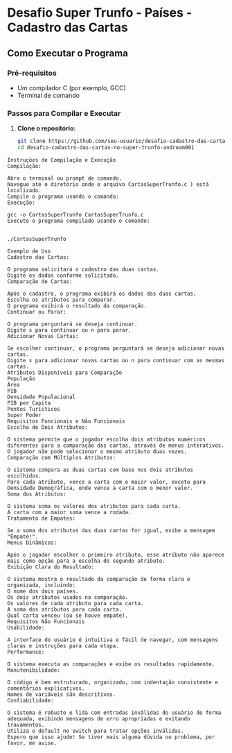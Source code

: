 # Desafio Super Trunfo - Países - Cadastro das Cartas

## Como Executar o Programa

### Pré-requisitos
- Um compilador C (por exemplo, GCC)
- Terminal de comando

### Passos para Compilar e Executar

1. **Clone o repositório:**
   ```sh
   git clone https://github.com/seu-usuario/desafio-cadastro-das-cartas-no-super-trunfo-andream001.git
   cd desafio-cadastro-das-cartas-no-super-trunfo-andream001
```
Instruções de Compilação e Execução
Compilação:

Abra o terminal ou prompt de comando.
Navegue até o diretório onde o arquivo CartasSuperTrunfo.c ) está localizado.
Compile o programa usando o comando:
Execução:

gcc -o CartasSuperTrunfo CartasSuperTrunfo.c
Execute o programa compilado usando o comando:


./CartasSuperTrunfo

Exemplo de Uso
Cadastro das Cartas:

O programa solicitará o cadastro das duas cartas.
Digite os dados conforme solicitado.
Comparação de Cartas:

Após o cadastro, o programa exibirá os dados das duas cartas.
Escolha os atributos para comparar.
O programa exibirá o resultado da comparação.
Continuar ou Parar:

O programa perguntará se deseja continuar.
Digite s para continuar ou n para parar.
Adicionar Novas Cartas:

Se escolher continuar, o programa perguntará se deseja adicionar novas cartas.
Digite s para adicionar novas cartas ou n para continuar com as mesmas cartas.
Atributos Disponíveis para Comparação
População
Área
PIB
Densidade Populacional
PIB per Capita
Pontos Turísticos
Super Poder
Requisitos Funcionais e Não Funcionais
Escolha de Dois Atributos:

O sistema permite que o jogador escolha dois atributos numéricos diferentes para a comparação das cartas, através de menus interativos.
O jogador não pode selecionar o mesmo atributo duas vezes.
Comparação com Múltiplos Atributos:

O sistema compara as duas cartas com base nos dois atributos escolhidos.
Para cada atributo, vence a carta com o maior valor, exceto para Densidade Demográfica, onde vence a carta com o menor valor.
Soma dos Atributos:

O sistema soma os valores dos atributos para cada carta.
A carta com a maior soma vence a rodada.
Tratamento de Empates:

Se a soma dos atributos das duas cartas for igual, exibe a mensagem "Empate!".
Menus Dinâmicos:

Após o jogador escolher o primeiro atributo, esse atributo não aparece mais como opção para a escolha do segundo atributo.
Exibição Clara do Resultado:

O sistema mostra o resultado da comparação de forma clara e organizada, incluindo:
O nome dos dois países.
Os dois atributos usados na comparação.
Os valores de cada atributo para cada carta.
A soma dos atributos para cada carta.
Qual carta venceu (ou se houve empate).
Requisitos Não Funcionais
Usabilidade:

A interface do usuário é intuitiva e fácil de navegar, com mensagens claras e instruções para cada etapa.
Performance:

O sistema executa as comparações e exibe os resultados rapidamente.
Manutenibilidade:

O código é bem estruturado, organizado, com indentação consistente e comentários explicativos.
Nomes de variáveis são descritivos.
Confiabilidade:

O sistema é robusto e lida com entradas inválidas do usuário de forma adequada, exibindo mensagens de erro apropriadas e evitando travamentos.
Utiliza o default no switch para tratar opções inválidas.
Espero que isso ajude! Se tiver mais alguma dúvida ou problema, por favor, me avise.

